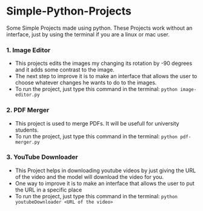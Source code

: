 # Simple-Python-Projects
Some Simple Projects made using python. These Projects work without an interface, just by using the terminal if you are a linux or mac user.
<br>
### 1. Image Editor
- This projects edits the images my changing its rotation by -90 degrees and it adds some contrast to the image.
- The next step to improve it is to make an interface that allows the user to choose whatever changes he wants to do to the images.
- To run the project, just type this command in the terminal: `python image-editor.py`
### 2. PDF Merger
- This project is used to merge PDFs. It will be usefull for university students.
- To run the project, just type this command in the terminal: `python pdf-merger.py`
### 3. YouTube Downloader
- This Project helps in downloading youtube videos by just giving the URL of the video and the model will download the video for you.
- One way to improve it is to make an interface that allows the user to put the URL in a specific place
- To run the project, just type this command in the terminal: `python youtubeDownloader <URL of the video>`
